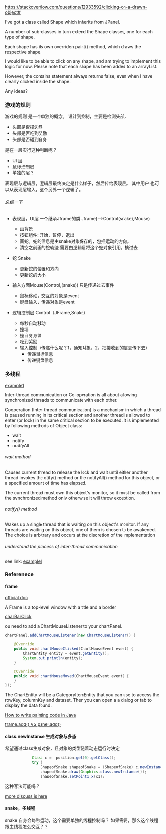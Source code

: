 https://stackoverflow.com/questions/12933592/clicking-on-a-drawn-object#

I've got a class called Shape which inherits from JPanel.

A number of sub-classes in turn extend the Shape classes, one for each type of shape.

Each shape has its own overriden paint() method, which draws the respective shape.

I would like to be able to click on any shape, and am trying to implement this logic for now. Please note that each shape has been added to an arrayList.

However, the contains statement always returns false, even when I have clearly clicked inside the shape.

Any ideas?

### 游戏的规则
游戏的规则 是一个单独的概念。
设计到控制，主要是检测头部，
- 头部是否撞边界
- 头部是否吃到奖励
- 头部是否碰到自身

是在一层实行这种判断呢？
- UI 层
- 鼠标控制层
- 单独的层？

表现层与逻辑层，逻辑层最终决定是什么样子，然后传给表现层。
其中用户 也可以从表现层输入，这个另外一个逻辑了。

###### 总结一下
- 表现层，UI层  一个继承Jframe的类 Jframe(-->Control(snake),Mouse)
    - 画背景
    - 按钮组件: 开始，暂停，退出
    - 画蛇。蛇的信息是由snake对象保存的，包括运动的方向。
    - 清空之前画的蛇轨迹
    需要由逻辑层将这个蛇对象引用，搞过去
      
- 蛇 Snake
    - 更新蛇的位置和方向
    - 更新蛇的大小
    
- 输入方面Mouse(Control,(snake)) 只是传递过去事件
    - 鼠标移动，交互的对象是event
    - 键盘输入，传递对象是event
    
- 逻辑控制层 Control（JFrame,Snake）
    - 每秒自动移动
    - 撞墙
    - 撞自身身体
    - 吃到奖励
    - 输入控制（传递什么呢？1，通知对象，2，把接收到的信息传下去）
        - 传递鼠标信息
        - 传递键盘信息
  
### 多线程
[example1](https://www.javatpoint.com/inter-thread-communication-example)
 
 Inter-thread communication or Co-operation is all about 
 allowing synchronized threads to communicate with each other.

Cooperation (Inter-thread communication) is a mechanism in which a thread
 is paused running in its critical section and another thread is allowed to 
 enter (or lock) in the same critical section to be executed.
 It is implemented by following methods of Object class:

- wait
- notify
- notifyAll
###### wait method
 Causes current thread to release the lock and 
 wait until either another thread invokes the 
 otify() method or the notifyAll() method for this object, 
 or a specified amount of time has elapsed.

The current thread must own this object's monitor, 
so it must be called from the synchronized method only otherwise 
it will throw exception.

###### notify() method
Wakes up a single thread that is waiting on this object's monitor.
 If any threads are waiting on this object, 
 one of them is chosen to be awakened.
 The choice is arbitrary and occurs at the discretion of the implementation
 
###### understand the process of inter-thread communication
see link:
[example1](https://www.javatpoint.com/inter-thread-communication-example)

### Referenece
#### frame
[official doc](https://docs.oracle.com/javase/tutorial/uiswing/components/frame.html)

A Frame is a top-level window with a title and a border

[charBarClick](https://stackoverflow.com/questions/28899094/java-swing-clickable-jfree-charts-clicked-each-bar-chart-or-pie-chart-to-open-n)

ou need to add a ChartMouseListener to your chartPanel.
```java
chartPanel.addChartMouseListener(new ChartMouseListener() {

    @Override
    public void chartMouseClicked(ChartMouseEvent event) {
        ChartEntity entity = event.getEntity();
        System.out.println(entity);
    }

    @Override
    public void chartMouseMoved(ChartMouseEvent event) {
    }
});
```
The ChartEntity will be a CategoryItemEntity that you can use to access the rowKey, columnKey and dataset. 
Then you can open a a dialog or tab to display the data found.

[How to write painting code in Java](http://java.sun.com/products/jfc/tsc/articles/painting/index.html)

[frame.add() VS panel.add()](https://stackoverflow.com/questions/10086936/java-adding-components-to-jframe)

#### class.newInstance 生成对象与多态
希望通过class生成对象，且对象的类型随着动态运行时决定
```java
            Class c =  position.get(0).getClass();
            try {
                ShapeofSnake shapeofSnake = (ShapeofSnake) c.newInstance();
                shapeofSnake.draw(Graphics.class.newInstance());
                shapeofSnake.setPoint1_x(x1);
```

这种写法可能吗？

[more discuss is here](https://www.mysmth.net/nForum/#!article/Java/436356)


#### snake，多线程
snake 自身会每秒运动，这个需要单独的线程控制吗？
如果需要，那么这个线程跟主线程怎么交互？？
